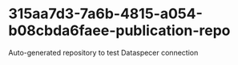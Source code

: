 # 315aa7d3-7a6b-4815-a054-b08cbda6faee-publication-repo
Auto-generated repository to test Dataspecer connection

